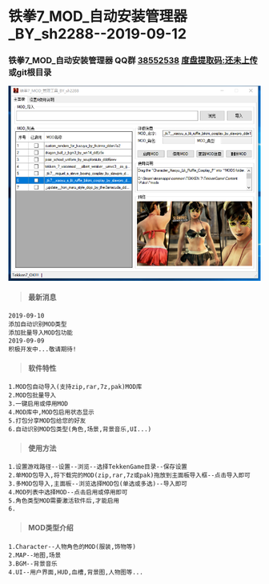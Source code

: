 # 铁拳7_MOD_自动安装管理器_BY_sh2288--2019-09-12

### 铁拳7_MOD_自动安装管理器 QQ群 [38552538](https://shang.qq.com/wpa/qunwpa?idkey=750821134ca5569c2215b66c9593df40851d615fe92aa5633af297a6cba96420) [度盘提取码:还未上传](https://pan.baidu.com/s/) 或git根目录
![image](QQ图片20190909131357.png)
>#### 最新消息
```
2019-09-10
添加自动识别MOD类型
添加批量导入MOD包功能
2019-09-09 
积极开发中...敬请期待!
```
>#### 软件特性
```
1.MOD包自动导入(支持zip,rar,7z,pak)MOD库
2.MOD包批量导入
3.一键启用或停用MOD
4.MOD库中,MOD包启用状态显示
5.打包分享MOD包给您的好友
6.自动识别MOD包类型(角色,场景,背景音乐,UI...)
```
>#### 使用方法
```
1.设置游戏路径--设置--浏览--选择TekkenGame目录--保存设置
2.单MOD包导入,将下载完的MOD(zip,rar,7z或pak)拖放到主面板导入框--点击导入即可
3.多MOD包导入,主面板--浏览选择MOD包(单选或多选)--导入即可
4.MOD列表中选择MOD--点击启用或停用即可
5.角色类型MOD需要激活软件后,才能启用
6.
```
>#### MOD类型介绍
```
1.Character--人物角色的MOD(服装,饰物等)
2.MAP--地图,场景
3.BGM--背景音乐
4.UI--用户界面,HUD,血槽,背景图,人物图等...
```
